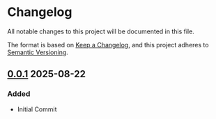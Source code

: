 # Changelog

All notable changes to this project will be documented in this file.

The format is based on [Keep a Changelog](https://keepachangelog.com/en/1.1.0/),
and this project adheres to [Semantic Versioning](https://semver.org/spec/v2.0.0.html).

## [0.0.1] 2025-08-22
### Added
- Initial Commit


[Unreleased]: https://github.com/erremauro/cz-continue-reading/compare/v0.0.1...HEAD
[0.0.1]: https://github.com/erremauro/cz-qutoes/releases/tag/v0.0.1
